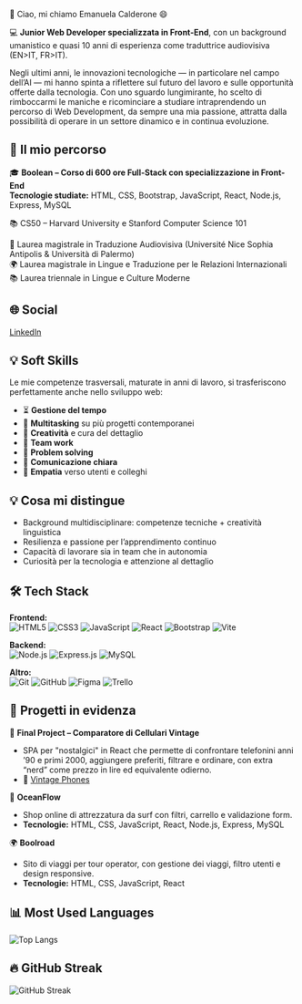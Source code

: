 👋 Ciao, mi chiamo Emanuela Calderone 😄

💻 **Junior Web Developer specializzata in Front-End**, con un background umanistico e quasi 10 anni di esperienza come traduttrice audiovisiva (EN>IT, FR>IT).

Negli ultimi anni, le innovazioni tecnologiche — in particolare nel campo dell’AI — mi hanno spinta a riflettere sul futuro del lavoro e sulle opportunità offerte dalla tecnologia. Con uno sguardo lungimirante, ho scelto di rimboccarmi le maniche e ricominciare a studiare intraprendendo un percorso di Web Development, da sempre una mia passione, attratta dalla possibilità di operare in un settore dinamico e in continua evoluzione.


## 🚀 Il mio percorso

🎓 **Boolean – Corso di 600 ore Full-Stack con specializzazione in Front-End**  
**Tecnologie studiate:** HTML, CSS, Bootstrap, JavaScript, React, Node.js, Express, MySQL

📚 CS50 – Harvard University e Stanford Computer Science 101


🎥 Laurea magistrale in Traduzione Audiovisiva (Université Nice Sophia Antipolis & Università di Palermo)  
🌍 Laurea magistrale in Lingue e Traduzione per le Relazioni Internazionali  
📚 Laurea triennale in Lingue e Culture Moderne

## 🌐 Social  
[LinkedIn](https://www.linkedin.com/in/emanuela-calderone-webdeveloper/)

## 💡 Soft Skills


Le mie competenze trasversali, maturate in anni di lavoro, si trasferiscono perfettamente anche nello sviluppo web:
- ⏳ **Gestione del tempo**  
- 🔄 **Multitasking** su più progetti contemporanei  
- 🎨 **Creatività** e cura del dettaglio  
- 🤝 **Team work**  
- 🧩 **Problem solving**  
- 💬 **Comunicazione chiara**  
- 💖 **Empatia** verso utenti e colleghi

## 💡 Cosa mi distingue

- Background multidisciplinare: competenze tecniche + creatività linguistica
- Resilienza e passione per l’apprendimento continuo
- Capacità di lavorare sia in team che in autonomia
- Curiosità per la tecnologia e attenzione al dettaglio

## 🛠 Tech Stack

**Frontend:**  
![HTML5](https://img.shields.io/badge/HTML5-E34F26?style=for-the-badge&logo=html5&logoColor=white)
![CSS3](https://img.shields.io/badge/CSS3-1572B6?style=for-the-badge&logo=css3&logoColor=white)
![JavaScript](https://img.shields.io/badge/JavaScript-F7DF1E?style=for-the-badge&logo=javascript&logoColor=black)
![React](https://img.shields.io/badge/React-20232A?style=for-the-badge&logo=react&logoColor=61DAFB)
![Bootstrap](https://img.shields.io/badge/Bootstrap-7952B3?style=for-the-badge&logo=bootstrap&logoColor=white)
![Vite](https://img.shields.io/badge/Vite-646CFF?style=for-the-badge&logo=vite&logoColor=white)

**Backend:**  
![Node.js](https://img.shields.io/badge/Node.js-339933?style=for-the-badge&logo=nodedotjs&logoColor=white)
![Express.js](https://img.shields.io/badge/Express.js-000000?style=for-the-badge&logo=express&logoColor=white)
![MySQL](https://img.shields.io/badge/MySQL-4479A1?style=for-the-badge&logo=mysql&logoColor=white)

**Altro:**  
![Git](https://img.shields.io/badge/Git-F05032?style=for-the-badge&logo=git&logoColor=white)
![GitHub](https://img.shields.io/badge/GitHub-181717?style=for-the-badge&logo=github&logoColor=white)
![Figma](https://img.shields.io/badge/Figma-F24E1E?style=for-the-badge&logo=figma&logoColor=white)
![Trello](https://img.shields.io/badge/Trello-0052CC?style=for-the-badge&logo=trello&logoColor=white)

## 🚀 Progetti in evidenza

🎯 **Final Project – Comparatore di Cellulari Vintage**  
- SPA per "nostalgici" in React che permette di confrontare telefonini anni ’90 e primi 2000, aggiungere preferiti, filtrare e ordinare, con extra “nerd” come prezzo in lire ed equivalente odierno.  
- 🔗 [Vintage Phones](https://vintage-phones.onrender.com/)

🌊 **OceanFlow**  
- Shop online di attrezzatura da surf con filtri, carrello e validazione form.  
- **Tecnologie:** HTML, CSS, JavaScript, React, Node.js, Express, MySQL

🌍 **Boolroad**  
- Sito di viaggi per tour operator, con gestione dei viaggi, filtro utenti e design responsive.  
- **Tecnologie:** HTML, CSS, JavaScript, React


## 📊 Most Used Languages
![Top Langs](https://github-readme-stats.vercel.app/api/top-langs/?username=EmanuelaCalderone&layout=compact&theme=tokyonight)

## 🔥 GitHub Streak
![GitHub Streak](https://streak-stats.demolab.com?user=EmanuelaCalderone&theme=tokyonight)

